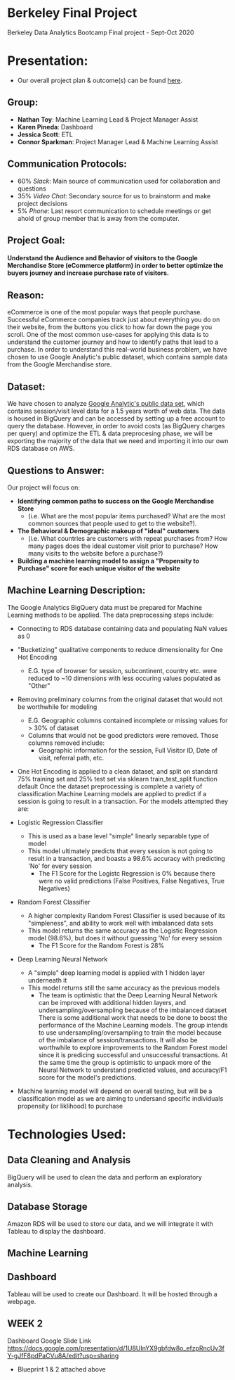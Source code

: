 # Berkeley Final Project
Berkeley Data Analytics Bootcamp Final project - Sept-Oct 2020

# Presentation:
- Our overall project plan & outcome(s) can be found [here](https://docs.google.com/presentation/d/1IJwm4imWicTFp8LapvV8N88eyIyjYjRl-6_hksx4jWI/edit?usp=sharing).

## Group:
- **Nathan Toy**: Machine Learning Lead & Project Manager Assist
- **Karen Pineda**: Dashboard
- **Jessica Scott**: ETL
- **Connor Sparkman**: Project Manager Lead & Machine Learning Assist

## Communication Protocols:
- 60% *Slack*: Main source of communication used for collaboration and questions
- 35% *Video Chat*: Secondary source for us to brainstorm and make project decisions
- 5% *Phone*: Last resort communication to schedule meetings or get ahold of group member that is away from the computer.

## Project Goal:
 #### Understand the Audience and Behavior of visitors to the Google Merchandise Store (eCommerce platform) in order to better optimize the buyers journey and increase purchase rate of visitors.

## Reason:
eCommerce is one of the most popular ways that people purchase. Successful eCommerce companies track just about everything you do on their website, from the buttons you click to how far down the page you scroll. One of the most common use-cases for applying this data is to understand the customer journey and how to identify paths that lead to a purchase. 
In order to understand this real-world business problem, we have chosen to use Google Analytic's public dataset, which contains sample data from the Google Merchandise store.

## Dataset:
We have chosen to analyze [Google Analytic's public data set](https://support.google.com/analytics/answer/7586738?hl=en), which contains session/visit level data for a 1.5 years worth of web data. The data is housed in BigQuery and can be accessed by setting up a free account to query the database.
However, in order to avoid costs (as BigQuery charges per query) and optimize the ETL & data preprocesing phase, we will be exporting the majority of the data that we need and importing it into our own RDS database on AWS.

## Questions to Answer:
Our project will focus on:
- **Identifying common paths to success on the Google Merchandise Store**
  - (i.e. What are the most popular items purchased? What are the most common sources that people used to get to the website?). 
- **The Behavioral & Demographic makeup of "ideal" customers**
  - (i.e. What countries are customers with repeat purchases from? How many pages does the ideal customer visit prior to purchase? How many visits to the website before a purchase?)
- **Building a machine learning model to assign a "Propensity to Purchase" score for each unique visitor of the website**

## Machine Learning Description:
The Google Analytics BigQuery data must be prepared for Machine Learning methods to be applied. The data preprocessing steps include:
 - Connecting to RDS database containing data and populating NaN values as 0
 - "Bucketizing" qualitative components to reduce dimensionality for One Hot Encoding
   - E.G. type of browser for session, subcontinent, country etc. were reduced to ~10 dimensions with less occuring values populated as "Other"
 - Removing preliminary columns from the original dataset that would not be worthwhile for modeling
   - E.G. Geographic columns contained incomplete or missing values for > 30% of dataset 
   - Columns that would not be good predictors were removed. Those columns removed include:
     - Geographic information for the session, Full Visitor ID, Date of visit, referral path, etc.  
 - One Hot Encoding is applied to a clean dataset, and split on standard 75% training set and 25% test set via sklearn train_test_split function default
Once the dataset preprocessing is complete a variety of classification Machine Learning models are applied to predict if a session is going to result in a transaction. For the models attempted they are:
 - Logistic Regression Classifier
   - This is used as a base level "simple" linearly separable type of model
   - This model ultimately predicts that every session is not going to result in a transaction, and boasts a 98.6% accuracy with predicting 'No' for every session
     - The F1 Score for the Logistc Regression is 0% because there were no valid predictions (False Positives, False Negatives, True Negatives) 
 - Random Forest Classifier
   - A higher complexity Random Forest Classifier is used because of its "simpleness", and ability to work well with imbalanced data sets
   - This model returns the same accuracy as the Logistic Regression model (98.6%), but does it without guessing 'No' for every session
     - The F1 Score for the Random Forest is 28%
 - Deep Learning Neural Network
   - A "simple" deep learning model is applied with 1 hidden layer underneath it
   - This model returns still the same accuracy as the previous models
     - The team is optimistic that the Deep Learning Neural Network can be improved with additional hidden layers, and undersampling/oversampling because of the imbalanced dataset
There is some additional work that needs to be done to boost the performance of the Machine Learning models. The group intends to use undersampling/oversampling to train the model because of the imbalance of session/transactions. It will also be worthwhile to explore improvements to the Random Forest model since it is predicing successful and unsuccessful transactions. At the same time the group is optimistic to unpack more of the Neural Network to understand predicted values, and accuracy/F1 score for the model's predictions.  
  
  - Machine learning model will depend on overall testing, but will be a classification model as we are aiming to undersand specific individuals propensity (or liklihood) to purchase

# Technologies Used:
## Data Cleaning and Analysis
BigQuery will be used to clean the data and perform an exploratory analysis.
 
## Database Storage
 Amazon RDS will be used to store our data, and we will integrate it with Tableau to display the dashboard.
 
## Machine Learning

## Dashboard
Tableau will be used to create our Dashboard. It will be hosted through a webpage. 


## WEEK 2 
Dashboard Google Slide Link https://docs.google.com/presentation/d/1U8UInYX9gbfdw8o_efzpRncUv3fY-gJfF8pdPaCVu8A/edit?usp=sharing

- Blueprint 1 & 2 attached above  
